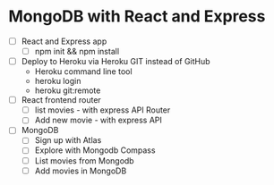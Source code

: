 MongoDB with React and Express
==============================

* [ ] React and Express app
    * [ ] npm init && npm install
* [ ] Deploy to Heroku via Heroku GIT instead of GitHub
    * Heroku command line tool
    * heroku login
    * heroku git:remote
* [ ] React frontend router
    * [ ] list movies - with express API Router
    * [ ] Add new movie - with express API
* [ ] MongoDB
    * [ ] Sign up with Atlas
    * [ ] Explore with Mongodb Compass
    * [ ] List movies from Mongodb
    * [ ] Add movies in MongoDB